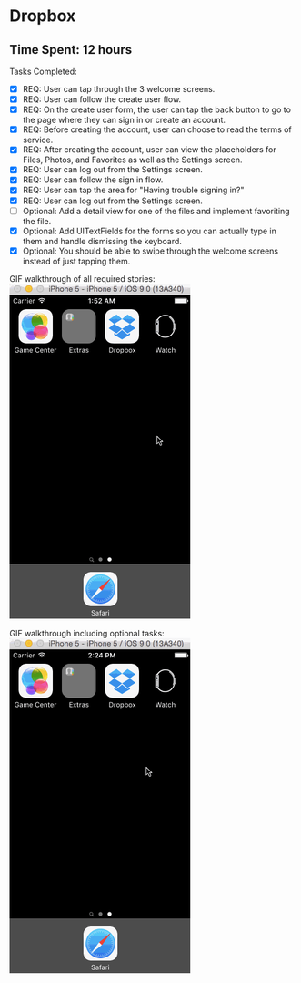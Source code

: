 # Dropbox

Time Spent: 12 hours
-
Tasks Completed: 
- [x] REQ: User can tap through the 3 welcome screens.
- [x] REQ: User can follow the create user flow.
- [x] REQ: On the create user form, the user can tap the back button to go to the page where they can sign in or create an account.
- [x] REQ: Before creating the account, user can choose to read the terms of service.
- [x] REQ: After creating the account, user can view the placeholders for Files, Photos, and Favorites as well as the Settings screen.
- [x] REQ: User can log out from the Settings screen.
- [x] REQ: User can follow the sign in flow.
- [x] REQ: User can tap the area for "Having trouble signing in?"
- [x] REQ: User can log out from the Settings screen.
- [ ] Optional: Add a detail view for one of the files and implement favoriting the file.
- [x] Optional: Add UITextFields for the forms so you can actually type in them and handle dismissing the keyboard.
- [x] Optional: You should be able to swipe through the welcome screens instead of just tapping them.

GIF walkthrough of all required stories:<br>
![Alt text](https://github.com/flamencoflsh/Dropbox/blob/master/Dropbox/Assets.xcassets/DropBox.gif)

GIF walkthrough including optional tasks:<br>
![Alt text](https://github.com/flamencoflsh/Dropbox/blob/master/Dropbox/Assets.xcassets/DropBoxV2.gif)
